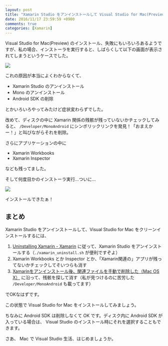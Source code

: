 ```yaml
---
layout: post
title: "Xamarin Studio をアンインストールして Visual Studio for Mac(Preview) をインストールする"
date: 2016/11/17 23:59:59 +0900
comments: true
categories: [Xamarin]
---
```

Visual Studio for Mac(Preview) のインストール、失敗にもいろいろあるようですが、私の場合、インストーラを実行すると、しばらくして以下の画面が表示されてしまうというケースでした。

<!--more-->

![](https://dl.dropboxusercontent.com/u/264530/qiita/install_failed_vs_for_mac_01.png)

これの原因が本当によくわからなくて、

* Xamarin Studio のアンインストール
* Mono のアンインストール
* Android SDK の削除

とかいろいろやってみたけど症状変わらずでした。

改めて、ディスクの中に Xamarin 関係の残骸が残っていないかチェックしてみると、 ``/Developer/MonoAndroid`` にシンボリックリンクを発見！「おまえかー！」と叫びながらそれを削除。

さらにアプリケーションの中に

* Xamarin Workbooks
* Xamarin Inspector

なども残ってました。

そして何度目かのインストーラ実行…ついに…


![](https://dl.dropboxusercontent.com/u/264530/qiita/install_failed_vs_for_mac_02.png)

インストールできたぁ！

## まとめ

Xamarin Studio をアンインストールして、Visual Studio for Mac をクリーンインストールするには、

1. [Uninstalling Xamarin - Xamarin](https://developer.xamarin.com/guides/cross-platform/getting_started/installation/uninstalling_xamarin/) に従って、Xamarin Studio をアンインストールする（``./xamarin_uninstall.sh`` が便利ですぞよ）
2. Xamarin Workbooks とか Inspector とか、「Xamarin関連の」アプリが残ってないかチェックしてそいつらも消す
3. [Xamarinをアンインストール後、関連ファイルを手動で削除した（Mac OS X）](http://qiita.com/gayou/items/3919b567c226e155cb1c) に沿って、残骸を探して消す（私が見つけるのに苦労した ``/Developer/MonoAndroid`` も載ってます）

でOKなはずです。 

この状態で Visual Studio for Mac をインストールしてみましょう。

ちなみに Android SDK は削除しなくて OK です。ディスク内に Android SDK が入っている場合は、 Visual Studio のインストール時にそれを選択することもできます。

さあ、 Mac で Visual Studio 生活、はじめましょうか。